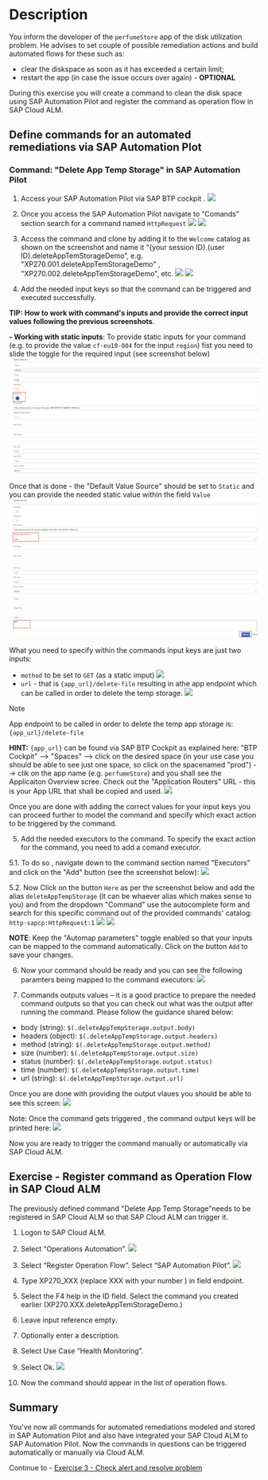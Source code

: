 # Description

You inform the developer of the `perfumeStore` app of the disk utilization problem. He advises to set couple of possible remediation actions and build automated flows for these such as: 
- clear the diskspace as soon as it has exceeded a certain limit;
- restart the app (in case the issue occurs over again) - **OPTIONAL**

During this exercise you will create a command to clean the disk space using SAP Automation Pilot and register the command as operation flow in SAP Cloud ALM. 

## Define commands for an automated remediations via SAP Automation Plot   

### Command: "Delete App Temp Storage" in SAP Automation Pilot 

1. Access your SAP Automation Pilot via SAP BTP cockpit  .
![](./images/01-accessing-automation-pilot.png)

2.	Once you access the SAP Automation Pilot navigate to “Comands” section search for a command named `HttpRequest`
![](./images/command_search.png)
![](./images/2.1.2-pic-01.png)

   
3.	Access the command and clone by adding it to the `Welcome` catalog as shown on the screenshot and name it “{your session ID}.(user ID).deleteAppTemStorageDemo”, e.g. "XP270.001.deleteAppTemStorageDemo" ,  "XP270.002.deleteAppTemStorageDemo", etc.
![](./images/2.1.2-pic-02.png)
![](./images/2.1.2-pic-03.png)

4.	Add the needed input keys so that the command can be triggered and executed successfully.

**TIP:** **How to work with command's inputs and provide the correct input values following the previous screenshots**. 

**- Working with static inputs**: To provide static inputs for your command (e.g. to provide the value `cf-eu10-004` for the input `region`) fist you need to slide the toggle for the required input (see screenshot below)
![](/exercises/ex2/images/before-toggle_2.png)

Once that is done - the "Default Value Source" should be set to `Static` and you can provide the needed static value within the field `Value`
![](/exercises/ex2/images/after-toggle_2.png)

What you need to specify within the commands input keys are just two inputs:
- `method` to be set to `GET` (as a static imput)
![](./images/2.1.2-pic-06.png)
- `url` - that is `{app_url}/delete-file` resulting in athe  app endpoint which can be called in order to delete the temp storage.
![](./images/2.1.2-pic-05.png)

> [!NOTE]
> App endpoint to be called in order to delete the temp app storage is: `{app_url}/delete-file`

**HINT:** `{app_url}` can be found via SAP BTP Cockpit as explained here: "BTP Cockpit" --> "Spaces" --> click on the desired space (in your use case you should be able to see just one space, so click on the spacenamed "prod") --> clik on the app name (e.g. `perfumeStore`) and you shall see the Applicaiton Overview scree. Check out the "Application Routers" URL - this is your App URL that shall be copied and used. 
![](./images/2.1.2-pic-04.png)

Once you are done with adding the correct values for your input keys you can proceed further to model the command and specify which exact action to be triggered by the command.

5.	Add the needed executors to the command.
To specify the exact action for the command, you need to add a comand executor.

5.1. To do so , navigate down to the command section named "Executors" and click on the "Add" button (see the screenshot below):
![](./images/04-02-automation-pilot.png)


5.2.  Now Click on the button `Here` as per the screenshot below and add the alias `deleteAppTempStorage` (it can be whaever alias which makes sense to you) and from the dropdown "Command" use the autocomplete form and search for this specific command out of the provided commands' catalog: `http-sapcp:HttpRequest:1`
![](./images/04-03-automation-pilot.png)
![](./images/2.1.2-pic-07.png)

**NOTE**: Keep the "Automap parameters" toggle enabled so that your inputs can be mapped to the command automatically. Click on the button `Add` to save your changes.

6.	Now your command should be ready and you can see the following paramters being mapped to the command executors:
![](./images/2.1.2-pic-08.png)

7. Commands outputs values  – it is a good practice to prepare the needed command outputs so that you can check out what was the output after running the command. Please follow the guidance shared below:
- body (string): `$(.deleteAppTempStorage.output.body)`
- headers (object): `$(.deleteAppTempStorage.output.headers)`
- method (string): `$(.deleteAppTempStorage.output.method)`
- size (number): `$(.deleteAppTempStorage.output.size)`
- status (number): `$(.deleteAppTempStorage.output.status)`
- time (number): `$(.deleteAppTempStorage.output.time)`
- url (string): `$(.deleteAppTempStorage.output.url)`

Once you are done with providing the output vlaues you should be able to see this screen:
![](./images/2.1.2-pic-09.png)

Note: Once the command gets triggered , the command output keys will be printed here:
![](./images/2.1.2-pic-10.png)

Now you are ready to trigger the command manually or automatically via SAP Cloud ALM. 



## Exercise - Register command as Operation Flow in SAP Cloud ALM  

The previously defined command "Delete App Temp Storage"needs to be registered in SAP Cloud ALM so that SAP Cloud ALM can trigger it. 

1. Logon to SAP Cloud ALM.

2. Select “Operations Automation”.
![](./images/2.2-pic-01.png)

3. Select “Register Operation Flow”. Select “SAP Automation Pilot”.
![](./images/2.2-pic-02.png)

4. Type  XP270_XXX (replace XXX with your number ) in field endpoint.

5. Select the F4 help in the ID field. Select the command you created earlier (XP270.XXX.deleteAppTemStorageDemo.)

6. Leave input reference empty.

7. Optionally enter a description.

8. Select Use Case “Health Monitoring”.

9. Select Ok.
![](./images/2.2-pic03.png)

10. Now the command should appear in the list of operation flows. 

## Summary

You've now all commands for automated remediations modeled and stored in SAP Automation Pilot and also have integrated your SAP Cloud ALM to SAP Automation Pilot. Now the commands in questions can be triggered automatically or manually via Cloud ALM. 

Continue to - [Exercise 3 - Check alert and resolve problem ](../ex3/README.md)
